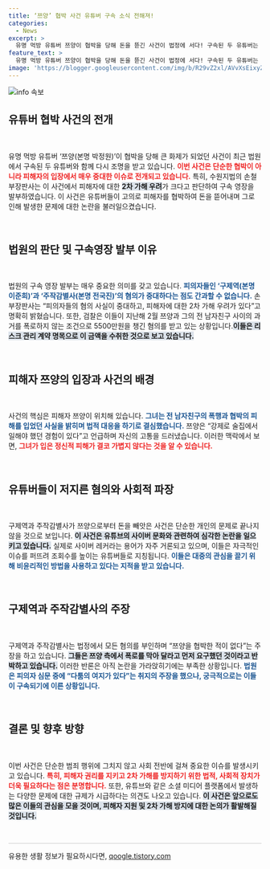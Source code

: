 ```yaml
---
title: ‘쯔양’ 협박 사건 유튜버 구속 소식 전해져!
categories:
  - News
excerpt: >
  유명 먹방 유튜버 쯔양이 협박을 당해 돈을 뜯긴 사건이 법정에 서다! 구속된 두 유튜버는 혐의를 부인하며 반격 중. 피해자의 2차 가해 우려 속, 진실은 과연 무엇일까? 클릭해 확인하세요!
feature_text: >
  유명 먹방 유튜버 쯔양이 협박을 당해 돈을 뜯긴 사건이 법정에 서다! 구속된 두 유튜버는 혐의를 부인하며 반격 중. 피해자의 2차 가해 우려 속, 진실은 과연 무엇일까? 클릭해 확인하세요!
image: 'https://blogger.googleusercontent.com/img/b/R29vZ2xl/AVvXsEixyZcFfHzMRdzZMjFBmAUKJYCLCGyLL1o632UiGVXcaFdKo_bkvkuCioo0uUKlGfBVcT3P84aROyZIXSBEx3Aw5nCQ3pTgDom1WDC4m8eifvWiAmWEEVb4x6G_l8C0QH225ldMjyaFvpxGEBGNO37VmDTDMHGhJPq73UglMfDca1-0aw/s1600/blogspot.png'
---
```


<p><img src="https://blogger.googleusercontent.com/img/b/R29vZ2xl/AVvXsEixyZcFfHzMRdzZMjFBmAUKJYCLCGyLL1o632UiGVXcaFdKo_bkvkuCioo0uUKlGfBVcT3P84aROyZIXSBEx3Aw5nCQ3pTgDom1WDC4m8eifvWiAmWEEVb4x6G_l8C0QH225ldMjyaFvpxGEBGNO37VmDTDMHGhJPq73UglMfDca1-0aw/s1600/blogspot.png" alt="info 속보" /></p>

<h2 data-ke-size="size26">유튜버 협박 사건의 전개</h2>

<p data-ke-size="size16">&nbsp;</p>   

<p>유명 먹방 유튜버 ‘쯔양(본명 박정원)’이 협박을 당해 큰 화제가 되었던 사건이 최근 법원에서 구속된 두 유튜버와 함께 다시 조명을 받고 있습니다. <b><span style="color: #ee2323;">이번 사건은 단순한 협박이 아니라 피해자의 입장에서 매우 중대한 이슈로 전개되고 있습니다.</span></b>  특히, 수원지법의 손철 부장판사는 이 사건에서 피해자에 대한 <b><span style="background-color: #21538527;">2차 가해 우려</span></b>가 크다고 판단하여 구속 영장을 발부하였습니다. 이 사건은 유튜버들이 고의로 피해자를 협박하여 돈을 뜯어내며 그로 인해 발생한 문제에 대한 논란을 불러일으켰습니다.</p>

<p data-ke-size="size16">&nbsp;</p> 

<h2 data-ke-size="size26">법원의 판단 및 구속영장 발부 이유</h2>

<p data-ke-size="size16">&nbsp;</p> 

<p>법원의 구속 영장 발부는 매우 중요한 의미를 갖고 있습니다. <b><span style="color: #1a5490;">피의자들인 ‘구제역(본명 이준희)’과 ‘주작감별사(본명 전국진)’의 혐의가 중대하다는 점도 간과할 수 없습니다.</span></b>  손 부장판사는 “피의자들의 혐의 사실이 중대하고, 피해자에 대한 2차 가해 우려가 있다”고 명확히 밝혔습니다. 또한, 검찰은 이들이 지난해 2월 쯔양과 그의 전 남자친구 사이의 과거를 폭로하지 않는 조건으로 5500만원을 챙긴 혐의를 받고 있는 상황입니다.<b><span style="background-color: #21538527;">이들은 리스크 관리 계약 명목으로 이 금액을 수취한 것으로 보고 있습니다.</span></b> </p>

<p data-ke-size="size16">&nbsp;</p> 

<h2 data-ke-size="size26">피해자 쯔양의 입장과 사건의 배경</h2>

<p data-ke-size="size16">&nbsp;</p> 

<p>사건의 핵심은 피해자 쯔양이 위치해 있습니다. <b><span style="color: #1a5490;">그녀는 전 남자친구의 폭행과 협박의 피해를 입었던 사실을 밝히며 법적 대응을 하기로 결심했습니다.</span></b>  쯔양은 “강제로 술집에서 일해야 했던 경험이 있다”고 언급하며 자신의 고통을 드러냈습니다. 이러한 맥락에서 보면, <b><span style="color: #ee2323;">그녀가 입은 정신적 피해가 결코 가볍지 않다는 것을 알 수 있습니다.</span></b> </p>

<p data-ke-size="size16">&nbsp;</p> 

<h2 data-ke-size="size26">유튜버들이 저지른 혐의와 사회적 파장</h2>

<p data-ke-size="size16">&nbsp;</p> 

<p>구제역과 주작감별사가 쯔양으로부터 돈을 빼앗은 사건은 단순한 개인의 문제로 끝나지 않을 것으로 보입니다. <b><span style="background-color: #21538527;">이 사건은 유튜브의 사이버 문화와 관련하여 심각한 논란을 일으키고 있습니다.</span></b>  실제로 사이버 레커라는 용어가 자주 거론되고 있으며, 이들은 자극적인 이슈를 퍼뜨려 조회수를 높이는 유튜버들로 지칭됩니다. <b><span style="color: #1a5490;">이들은 대중의 관심을 끌기 위해 비윤리적인 방법을 사용하고 있다는 지적을 받고 있습니다.</span></b> </p>

<p data-ke-size="size16">&nbsp;</p> 

<h2 data-ke-size="size26">구제역과 주작감별사의 주장</h2>

<p data-ke-size="size16">&nbsp;</p> 

<p>구제역과 주작감별사는 법정에서 모든 혐의를 부인하며 “쯔양을 협박한 적이 없다”는 주장을 하고 있습니다. <b><span style="background-color: #21538527;">그들은 쯔양 측에서 폭로를 막아 달라고 먼저 요구했던 것이라고 반박하고 있습니다.</span></b> 이러한 반론은 아직 논란을 가라앉히기에는 부족한 상황입니다. <b><span style="color: #1a5490;">법원은 피의자 심문 중에 “다툼의 여지가 있다”는 취지의 주장을 했으나, 궁극적으로는 이들이 구속되기에 이른 상황입니다.</span></b> </p>

<p data-ke-size="size16">&nbsp;</p> 

<h2 data-ke-size="size26">결론 및 향후 방향</h2>

<p data-ke-size="size16">&nbsp;</p> 

<p>이번 사건은 단순한 범죄 행위에 그치지 않고 사회 전반에 걸쳐 중요한 이슈를 발생시키고 있습니다. <b><span style="color: #ee2323;">특히, 피해자 권리를 지키고 2차 가해를 방지하기 위한 법적, 사회적 장치가 더욱 필요하다는 점은 분명합니다.</span></b> 또한, 유튜브와 같은 소셜 미디어 플랫폼에서 발생하는 다양한 문제에 대한 규제가 시급하다는 의견도 나오고 있습니다. <b><span style="background-color: #21538527;">이 사건은 앞으로도 많은 이들의 관심을 모을 것이며, 피해자 지원 및 2차 가해 방지에 대한 논의가 활발해질 것입니다.</span></b> </p>

<p data-ke-size="size16">&nbsp;</p> 

<hr style="height: 1px; border: none; background-color: #ccc;" />
유용한 생활 정보가 필요하시다면, <a href="https://qoogle.tistory.com" rel="dofollow">qoogle.tistory.com</a>


